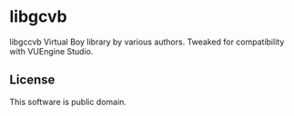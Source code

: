 # libgcvb

libgccvb Virtual Boy library by various authors. Tweaked for compatibility with VUEngine Studio.

## License

This software is public domain.
